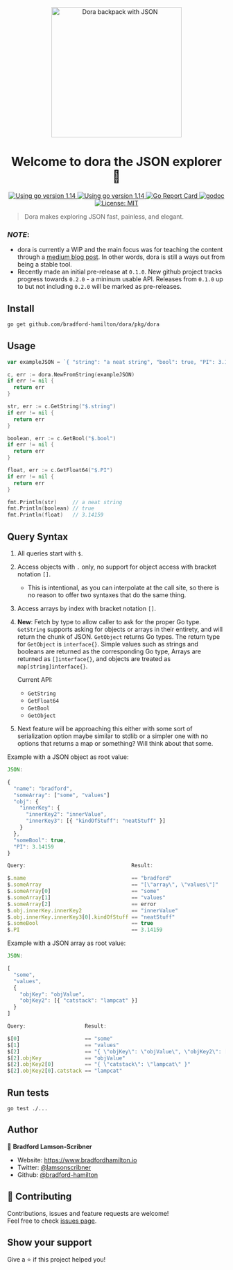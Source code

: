 <div align="center">
  <img
    alt="Dora backpack with JSON"
    src="./dora.png"
    height="300px"
  />
</div>
<h1 align="center">Welcome to dora the JSON explorer 👋</h1>
<p align="center">
  <a href="https://golang.org/dl" target="_blank">
    <img alt="Using go version 1.14" src="https://img.shields.io/badge/go-1.14-9cf.svg" />
  </a>
  <a href="https://travis-ci.com/bradford-hamilton/dora" target="_blank">
    <img alt="Using go version 1.14" src="https://travis-ci.com/bradford-hamilton/dora.svg?branch=master" />
  </a>
  <a href="https://goreportcard.com/report/github.com/bradford-hamilton/dora" target="_blank">
    <img alt="Go Report Card" src="https://goreportcard.com/badge/github.com/bradford-hamilton/dora/pkg" />
  </a>
  <a href="https://godoc.org/github.com/bradford-hamilton/dora/pkg" target="_blank">
    <img alt="godoc" src="https://godoc.org/github.com/bradford-hamilton/dora/pkg?status.svg" />
  </a>
  <a href="#" target="_blank">
    <img alt="License: MIT" src="https://img.shields.io/badge/License-MIT-yellow.svg" />
  </a>
</p>

> Dora makes exploring JSON fast, painless, and elegant.

### **_NOTE_**:
- dora is currently a WIP and the main focus was for teaching the content through a [medium blog post](https://medium.com/@bradford_hamilton/building-a-json-parser-and-query-tool-with-go-8790beee239a). In other words, dora is still a ways out from being a stable tool.
- Recently made an initial pre-release at `0.1.0`. New github project tracks progress towards `0.2.0` - a mininum usable API. Releases from `0.1.0` up to but not including `0.2.0` will be marked as pre-releases.

## Install

```sh
go get github.com/bradford-hamilton/dora/pkg/dora
```

## Usage
```go
var exampleJSON = `{ "string": "a neat string", "bool": true, "PI": 3.14159 }`

c, err := dora.NewFromString(exampleJSON)
if err != nil {
  return err
}

str, err := c.GetString("$.string")
if err != nil {
  return err
}

boolean, err := c.GetBool("$.bool")
if err != nil {
  return err
}

float, err := c.GetFloat64("$.PI")
if err != nil {
  return err
}

fmt.Println(str)     // a neat string
fmt.Println(boolean) // true
fmt.Println(float)   // 3.14159
```

## Query Syntax

1. All queries start with `$`.

2. Access objects with `.` only, no support for object access with bracket notation `[]`.
    - This is intentional, as you can interpolate at the call site, so there is no reason to offer two syntaxes that do the same thing.

3. Access arrays by index with bracket notation `[]`.

4. **New**: Fetch by type to allow caller to ask for the proper Go type. `GetString` supports asking for objects or arrays in their entirety, and  will return the chunk of JSON. `GetObject` returns Go types. The return type for `GetObject` is `interface{}`. Simple values such as strings and booleans are returned as the corresponding Go type, Arrays are returned as `[]interface{}`, and objects are treated as `map[string]interface{}`.
    
    Current API:
    - `GetString`
    - `GetFloat64`
    - `GetBool`
    - `GetObject`

5. Next feature will be approaching this either with some sort of serialization option maybe similar to stdlib or a simpler one with no options that returns a map or something? Will think about that some.

 Example with a JSON object as root value:
```js
JSON:

{
  "name": "bradford",
  "someArray": ["some", "values"]
  "obj": {
    "innerKey": {
      "innerKey2": "innerValue",
      "innerKey3": [{ "kindOfStuff": "neatStuff" }]
    }
  },
  "someBool": true,
  "PI": 3.14159
}

Query:                                  Result:

$.name                                  == "bradford"
$.someArray                             == "[\"array\", \"values\"]"
$.someArray[0]                          == "some"
$.someArray[1]                          == "values"
$.someArray[2]                          == error
$.obj.innerKey.innerKey2                == "innerValue"
$.obj.innerKey.innerKey3[0].kindOfStuff == "neatStuff"
$.someBool                              == true
$.PI                                    == 3.14159
```

 Example with a JSON array as root value:
```js
JSON:

[
  "some",
  "values",
  {
    "objKey": "objValue",
    "objKey2": [{ "catstack": "lampcat" }]
  }
]

Query:                   Result:

$[0]                     == "some"
$[1]                     == "values"
$[2]                     == "{ \"objKey\": \"objValue\", \"objKey2\": [{ \"catstack\": \"lampcat\" }] }"
$[2].objKey              == "objValue"
$[2].objKey2[0]          == "{ \"catstack\": \"lampcat\" }"
$[2].objKey2[0].catstack == "lampcat"
```

## Run tests

```shs
go test ./...
```

## Author

👤 **Bradford Lamson-Scribner**

* Website: https://www.bradfordhamilton.io
* Twitter: [@lamsonscribner](https://twitter.com/lamsonscribner)
* Github: [@bradford-hamilton](https://github.com/bradford-hamilton)

## 🤝 Contributing

Contributions, issues and feature requests are welcome!<br />Feel free to check [issues page](https://github.com/bradford-hamilton/dora/issues). 

## Show your support

Give a ⭐️ if this project helped you!

